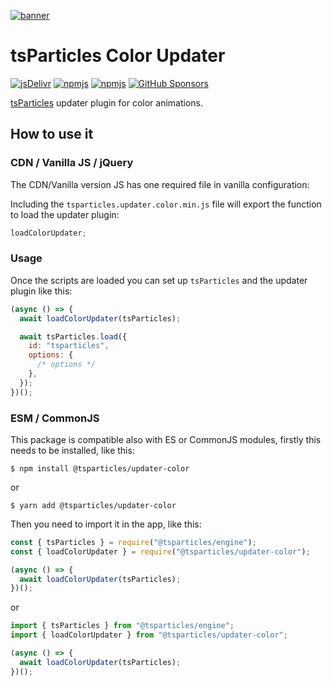 [![banner](https://particles.js.org/images/banner2.png)](https://particles.js.org)

# tsParticles Color Updater

[![jsDelivr](https://data.jsdelivr.com/v1/package/npm/@tsparticles/updater-color/badge)](https://www.jsdelivr.com/package/npm/@tsparticles/updater-color)
[![npmjs](https://badge.fury.io/js/@tsparticles/updater-color.svg)](https://www.npmjs.com/package/@tsparticles/updater-color)
[![npmjs](https://img.shields.io/npm/dt/@tsparticles/updater-color)](https://www.npmjs.com/package/@tsparticles/updater-color) [![GitHub Sponsors](https://img.shields.io/github/sponsors/matteobruni)](https://github.com/sponsors/matteobruni)

[tsParticles](https://github.com/matteobruni/tsparticles) updater plugin for color animations.

## How to use it

### CDN / Vanilla JS / jQuery

The CDN/Vanilla version JS has one required file in vanilla configuration:

Including the `tsparticles.updater.color.min.js` file will export the function to load the updater plugin:

```javascript
loadColorUpdater;
```

### Usage

Once the scripts are loaded you can set up `tsParticles` and the updater plugin like this:

```javascript
(async () => {
  await loadColorUpdater(tsParticles);

  await tsParticles.load({
    id: "tsparticles",
    options: {
      /* options */
    },
  });
})();
```

### ESM / CommonJS

This package is compatible also with ES or CommonJS modules, firstly this needs to be installed, like this:

```shell
$ npm install @tsparticles/updater-color
```

or

```shell
$ yarn add @tsparticles/updater-color
```

Then you need to import it in the app, like this:

```javascript
const { tsParticles } = require("@tsparticles/engine");
const { loadColorUpdater } = require("@tsparticles/updater-color");

(async () => {
  await loadColorUpdater(tsParticles);
})();
```

or

```javascript
import { tsParticles } from "@tsparticles/engine";
import { loadColorUpdater } from "@tsparticles/updater-color";

(async () => {
  await loadColorUpdater(tsParticles);
})();
```
